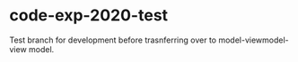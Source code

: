 # code-exp-2020-test

Test branch for development before trasnferring over to model-viewmodel-view model.

